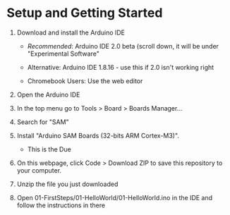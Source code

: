 # Setup and Getting Started

1. Download and install the Arduino IDE
  
   * *Recommended*: Arduino IDE 2.0 beta (scroll down, it will be under
    "Experimental Software"
  
   * Alternative: Arduino IDE 1.8.16 - use this if 2.0 isn't working right
  
   * Chromebook Users: Use the web editor

2. Open the Arduino IDE

3. In the top menu go to Tools > Board > Boards Manager...

4. Search for "SAM"

5. Install "Arduino SAM Boards (32-bits ARM Cortex-M3)".

   * This is the Due

6. On this webpage, click Code > Download ZIP to save this repository
   to your computer.

7. Unzip the file you just downloaded

8. Open 01-FirstSteps/01-HelloWorld/01-HelloWorld.ino in the IDE and follow the instructions in there

